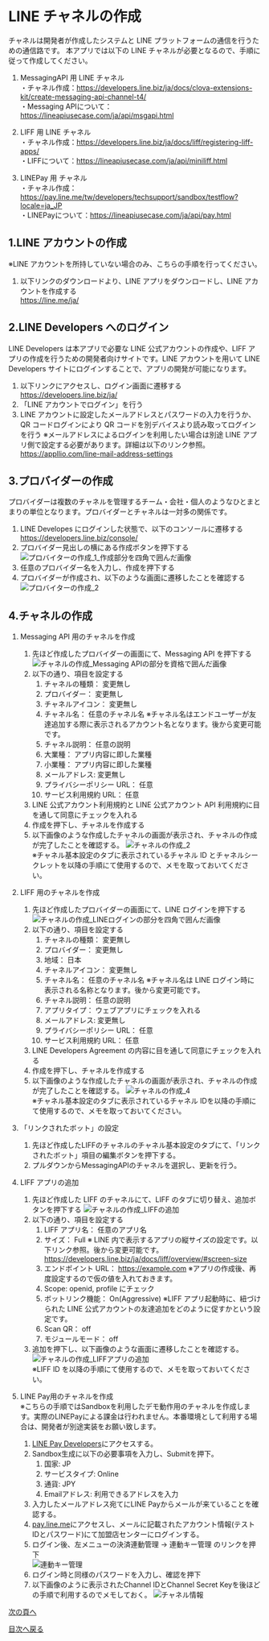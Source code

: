 # LINE チャネルの作成

チャネルは開発者が作成したシステムと LINE プラットフォームの通信を行うための通信路です。
本アプリでは以下の LINE チャネルが必要となるので、手順に従って作成してください。

1. MessagingAPI 用 LINE チャネル  
・チャネル作成：https://developers.line.biz/ja/docs/clova-extensions-kit/create-messaging-api-channel-t4/  
・Messaging APIについて：https://lineapiusecase.com/ja/api/msgapi.html  

1. LIFF 用 LINE チャネル  
・チャネル作成：https://developers.line.biz/ja/docs/liff/registering-liff-apps/  
・LIFFについて：https://lineapiusecase.com/ja/api/miniliff.html  

1. LINEPay 用 チャネル  
・チャネル作成：https://pay.line.me/tw/developers/techsupport/sandbox/testflow?locale=ja_JP  
・LINEPayについて：https://lineapiusecase.com/ja/api/pay.html  

## 1.LINE アカウントの作成

※LINE アカウントを所持していない場合のみ、こちらの手順を行ってください。

1. 以下リンクのダウンロードより、LINE アプリをダウンロードし、LINE アカウントを作成する  
   https://line.me/ja/

## 2.LINE Developers へのログイン

LINE Developers は本アプリで必要な LINE 公式アカウントの作成や、LIFF アプリの作成を行うための開発者向けサイトです。LINE アカウントを用いて LINE Developers サイトにログインすることで、アプリの開発が可能になります。

1. 以下リンクにアクセスし、ログイン画面に遷移する  
   https://developers.line.biz/ja/
1. 「LINE アカウントでログイン」を行う
1. LINE アカウントに設定したメールアドレスとパスワードの入力を行うか、QR コードログインにより QR コードを別デバイスより読み取ってログインを行う
   ※メールアドレスによるログインを利用したい場合は別途 LINE アプリ側で設定する必要があります。詳細は以下のリンク参照。  
   https://appllio.com/line-mail-address-settings

## 3.プロバイダーの作成

プロバイダーは複数のチャネルを管理するチーム・会社・個人のようなひとまとまりの単位となります。プロバイダーとチャネルは一対多の関係です。

1. LINE Developes にログインした状態で、以下のコンソールに遷移する  
   https://developers.line.biz/console/
2. プロバイダー見出しの横にある作成ボタンを押下する
   ![プロバイターの作成_1_作成部分を四角で囲んだ画像](../images/jp/line-provider-create-1.png)
3. 任意のプロバイダー名を入力し、作成を押下する
4. プロバイダーが作成され、以下のような画面に遷移したことを確認する
   ![プロバイターの作成_2](../images/jp/line-provider-create-2.png)

## 4.チャネルの作成

1. Messaging API 用のチャネルを作成
   1. 先ほど作成したプロバイダーの画面にて、Messaging API を押下する
      ![チャネルの作成_Messaging APIの部分を資格で囲んだ画像](../images/jp/line-channel-create-1.png)
   1. 以下の通り、項目を設定する
      1. チャネルの種類： 変更無し
      1. プロバイダー： 変更無し
      1. チャネルアイコン： 変更無し
      1. チャネル名： 任意のチャネル名
         ※チャネル名はエンドユーザーが友達追加する際に表示されるアカウント名となります。後から変更可能です。
      1. チャネル説明： 任意の説明
      1. 大業種： アプリ内容に即した業種
      1. 小業種： アプリ内容に即した業種
      1. メールアドレス: 変更無し
      1. プライバシーポリシー URL： 任意
      1. サービス利用規約 URL： 任意
   1. LINE 公式アカウント利用規約と LINE 公式アカウント API 利用規約に目を通して同意にチェックを入れる
   1. 作成を押下し、チャネルを作成する
   1. 以下画像のような作成したチャネルの画面が表示され、チャネルの作成が完了したことを確認する。
      ![チャネルの作成_2](../images/jp/line-channel-create-2.png)  
      ※チャネル基本設定のタブに表示されているチャネル ID とチャネルシークレットを以降の手順にて使用するので、メモを取っておいてください。
1. LIFF 用のチャネルを作成
   1. 先ほど作成したプロバイダーの画面にて、LINE ログインを押下する
      ![チャネルの作成_LINEログインの部分を四角で囲んだ画像](../images/jp/line-channel-create-3.png)
   1. 以下の通り、項目を設定する
      1. チャネルの種類： 変更無し
      1. プロバイダー： 変更無し
      1. 地域： 日本
      1. チャネルアイコン： 変更無し
      1. チャネル名： 任意のチャネル名
         ※チャネル名は LINE ログイン時に表示される名称となります。後から変更可能です。
      1. チャネル説明： 任意の説明
      1. アプリタイプ： ウェブアプリにチェックを入れる
      1. メールアドレス: 変更無し
      1. プライバシーポリシー URL： 任意
      1. サービス利用規約 URL： 任意
   1. LINE Developers Agreement の内容に目を通して同意にチェックを入れる
   1. 作成を押下し、チャネルを作成する
   1. 以下画像のような作成したチャネルの画面が表示され、チャネルの作成が完了したことを確認する。
      ![チャネルの作成_4](../images/jp/line-channel-create-4.png)  
      ※チャネル基本設定のタブに表示されているチャネル IDを以降の手順にて使用するので、メモを取っておいてください。
1. 「リンクされたボット」の設定
   1. 先ほど作成したLIFFのチャネルのチャネル基本設定のタブにて、「リンクされたボット」項目の編集ボタンを押下する。
   1. プルダウンからMessagingAPIのチャネルを選択し、更新を行う。
1. LIFF アプリの追加
   1. 先ほど作成した LIFF のチャネルにて、LIFF のタブに切り替え、追加ボタンを押下する
      ![チャネルの作成_LIFFの追加](../images/jp/line-channel-create-add-liff.png)
   1. 以下の通り、項目を設定する
      1. LIFF アプリ名： 任意のアプリ名
      1. サイズ： Full
         ※ LINE 内で表示するアプリの縦サイズの設定です。以下リンク参照。後から変更可能です。
         https://developers.line.biz/ja/docs/liff/overview/#screen-size
      1. エンドポイント URL： https://example.com
         ※アプリの作成後、再度設定するので仮の値を入れておきます。
      1. Scope: openid, profile にチェック
      1. ボットリンク機能： On(Aggressive)
         ※LIFF アプリ起動時に、紐づけられた LINE 公式アカウントの友達追加をどのように促すかという設定です。
      1. Scan QR： off
      1. モジュールモード： off
   1. 追加を押下し、以下画像のような画面に遷移したことを確認する。
      ![チャネルの作成_LIFFアプリの追加](../images/jp/line-channel-create-add-liff-app.png)  
      ※LIFF ID を以降の手順にて使用するので、メモを取っておいてください。

1. LINE Pay用のチャネルを作成  
   ※こちらの手順ではSandboxを利用したデモ動作用のチャネルを作成します。実際のLINEPayによる課金は行われません。本番環境として利用する場合は、開発者が別途実装をお願い致します。  
   1. [LINE Pay Developers](https://pay.line.me/tw/developers/techsupport/sandbox/creation?locale=ja_JP)にアクセスする。
   1. Sandbox生成に以下の必要事項を入力し、Submitを押下。
      1. 国家: JP
      1. サービスタイプ: Online
      1. 通貨: JPY
      1. Emailアドレス: 利用できるアドレスを入力
   1. 入力したメールアドレス宛てにLINE Payからメールが来ていることを確認する。
   1. [pay.line.me](https://pay.line.me/portal/jp/auth/login)にアクセスし、メールに記載されたアカウント情報(テストIDとパスワード)にて加盟店センターにログインする。
   1. ログイン後、左メニューの決済連動管理 -> 連動キー管理 のリンクを押下  
   ![連動キー管理](../images/jp/linepay-key.png)
   1. ログイン時と同様のパスワードを入力し、確認を押下
   1. 以下画像のように表示されたChannel IDとChannel Secret Keyを後ほどの手順で利用するのでメモしておく。
   ![チャネル情報](../images/jp/linepay-channel-information.png)

[次の頁へ](back-end-construction.md)

[目次へ戻る](../../README.md)
